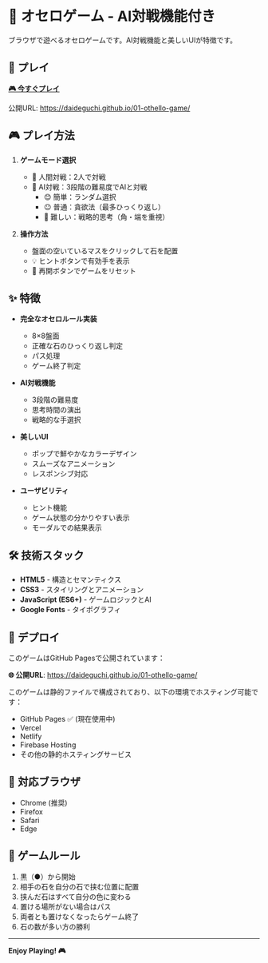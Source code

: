 # 🎯 オセロゲーム - AI対戦機能付き

ブラウザで遊べるオセロゲームです。AI対戦機能と美しいUIが特徴です。

## 🚀 プレイ

**[🎮 今すぐプレイ](https://daideguchi.github.io/01-othello-game/)**

公開URL: https://daideguchi.github.io/01-othello-game/

## 🎮 プレイ方法

1. **ゲームモード選択**
   - 👥 人間対戦：2人で対戦
   - 🤖 AI対戦：3段階の難易度でAIと対戦
     - 😊 簡単：ランダム選択
     - 😐 普通：貪欲法（最多ひっくり返し）
     - 😤 難しい：戦略的思考（角・端を重視）

2. **操作方法**
   - 盤面の空いているマスをクリックして石を配置
   - 💡 ヒントボタンで有効手を表示
   - 🔄 再開ボタンでゲームをリセット

## ✨ 特徴

- **完全なオセロルール実装**
  - 8×8盤面
  - 正確な石のひっくり返し判定
  - パス処理
  - ゲーム終了判定

- **AI対戦機能**
  - 3段階の難易度
  - 思考時間の演出
  - 戦略的な手選択

- **美しいUI**
  - ポップで鮮やかなカラーデザイン
  - スムーズなアニメーション
  - レスポンシブ対応

- **ユーザビリティ**
  - ヒント機能
  - ゲーム状態の分かりやすい表示
  - モーダルでの結果表示

## 🛠️ 技術スタック

- **HTML5** - 構造とセマンティクス
- **CSS3** - スタイリングとアニメーション
- **JavaScript (ES6+)** - ゲームロジックとAI
- **Google Fonts** - タイポグラフィ

## 🚀 デプロイ

このゲームはGitHub Pagesで公開されています：

**🌐 公開URL**: https://daideguchi.github.io/01-othello-game/

このゲームは静的ファイルで構成されており、以下の環境でホスティング可能です：

- GitHub Pages ✅ (現在使用中)
- Vercel
- Netlify
- Firebase Hosting
- その他の静的ホスティングサービス

## 📱 対応ブラウザ

- Chrome (推奨)
- Firefox
- Safari
- Edge

## 🎯 ゲームルール

1. 黒（●）から開始
2. 相手の石を自分の石で挟む位置に配置
3. 挟んだ石はすべて自分の色に変わる
4. 置ける場所がない場合はパス
5. 両者とも置けなくなったらゲーム終了
6. 石の数が多い方の勝利

---

**Enjoy Playing! 🎮** 